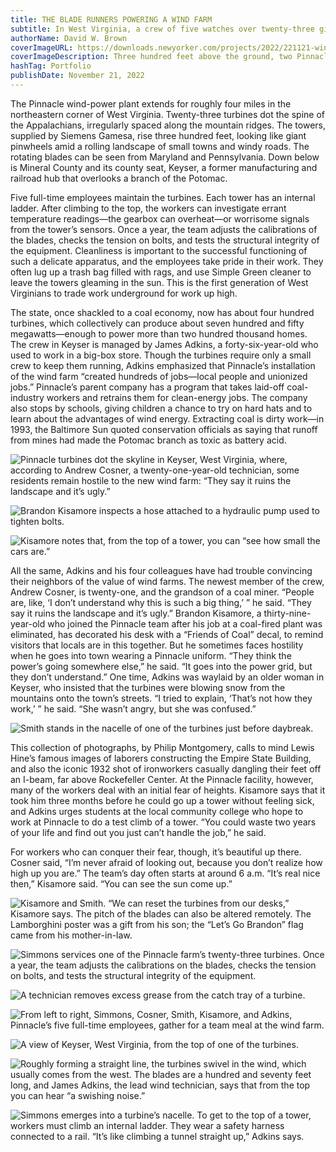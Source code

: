 ```yaml
---
title: THE BLADE RUNNERS POWERING A WIND FARM
subtitle: In West Virginia, a crew of five watches over twenty-three giant turbines.
authorName: David W. Brown
coverImageURL: https://downloads.newyorker.com/projects/2022/221121-wind-turbines/wind-turbines-007-desktop-b.jpg
coverImageDescription: Three hundred feet above the ground, two Pinnacle workers, Tyler Simmons (top) and Isaiah Smith (bottom), inspect the inside of a wind turbine. Cleanliness is essential for such a delicate apparatus. Each turbine blade spins up to sixteen times a minute.
hashTag: Portfolio
publishDate: November 21, 2022
---
```


The Pinnacle wind-power plant extends for roughly four miles in the northeastern corner of West Virginia. Twenty-three turbines dot the spine of the Appalachians, irregularly spaced along the mountain ridges. The towers, supplied by Siemens Gamesa, rise three hundred feet, looking like giant pinwheels amid a rolling landscape of small towns and windy roads. The rotating blades can be seen from Maryland and Pennsylvania. Down below is Mineral County and its county seat, Keyser, a former manufacturing and railroad hub that overlooks a branch of the Potomac.

Five full-time employees maintain the turbines. Each tower has an internal ladder. After climbing to the top, the workers can investigate errant temperature readings—the gearbox can overheat—or worrisome signals from the tower’s sensors. Once a year, the team adjusts the calibrations of the blades, checks the tension on bolts, and tests the structural integrity of the equipment. Cleanliness is important to the successful functioning of such a delicate apparatus, and the employees take pride in their work. They often lug up a trash bag filled with rags, and use Simple Green cleaner to leave the towers gleaming in the sun. This is the first generation of West Virginians to trade work underground for work up high.

The state, once shackled to a coal economy, now has about four hundred turbines, which collectively can produce about seven hundred and fifty megawatts—enough to power more than two hundred thousand homes. The crew in Keyser is managed by James Adkins, a forty-six-year-old who used to work in a big-box store. Though the turbines require only a small crew to keep them running, Adkins emphasized that Pinnacle’s installation of the wind farm “created hundreds of jobs—local people and unionized jobs.” Pinnacle’s parent company has a program that takes laid-off coal-industry workers and retrains them for clean-energy jobs. The company also stops by schools, giving children a chance to try on hard hats and to learn about the advantages of wind energy. Extracting coal is dirty work—in 1993, the Baltimore Sun quoted conservation officials as saying that runoff from mines had made the Potomac branch as toxic as battery acid.

![Pinnacle turbines dot the skyline in Keyser, West Virginia, where, according to Andrew Cosner, a twenty-one-year-old technician, some residents remain hostile to the new wind farm: “They say it ruins the landscape and it’s ugly.”](https://downloads.newyorker.com/projects/2022/221121-wind-turbines/wind-turbines-009-desktop-b.jpg)

![Brandon Kisamore inspects a hose attached to a hydraulic pump used to tighten bolts.](https://downloads.newyorker.com/projects/2022/221121-wind-turbines/wind-turbines-011-desktop.jpg)

![Kisamore notes that, from the top of a tower, you can “see how small the cars are.”](https://downloads.newyorker.com/projects/2022/221121-wind-turbines/wind-turbines-004-desktop.jpg)

All the same, Adkins and his four colleagues have had trouble convincing their neighbors of the value of wind farms. The newest member of the crew, Andrew Cosner, is twenty-one, and the grandson of a coal miner. “People are, like, ‘I don’t understand why this is such a big thing,’ ” he said. “They say it ruins the landscape and it’s ugly.” Brandon Kisamore, a thirty-nine-year-old who joined the Pinnacle team after his job at a coal-fired plant was eliminated, has decorated his desk with a “Friends of Coal” decal, to remind visitors that locals are in this together. But he sometimes faces hostility when he goes into town wearing a Pinnacle uniform. “They think the power’s going somewhere else,” he said. “It goes into the power grid, but they don’t understand.” One time, Adkins was waylaid by an older woman in Keyser, who insisted that the turbines were blowing snow from the mountains onto the town’s streets. “I tried to explain, ‘That’s not how they work,’ ” he said. “She wasn’t angry, but she was confused.”

![Smith stands in the nacelle of one of the turbines just before daybreak.](https://downloads.newyorker.com/projects/2022/221121-wind-turbines/wind-turbines-005-desktop.jpg)

This collection of photographs, by Philip Montgomery, calls to mind Lewis Hine’s famous images of laborers constructing the Empire State Building, and also the iconic 1932 shot of ironworkers casually dangling their feet off an I-beam, far above Rockefeller Center. At the Pinnacle facility, however, many of the workers deal with an initial fear of heights. Kisamore says that it took him three months before he could go up a tower without feeling sick, and Adkins urges students at the local community college who hope to work at Pinnacle to do a test climb of a tower. “You could waste two years of your life and find out you just can’t handle the job,” he said.

For workers who can conquer their fear, though, it’s beautiful up there. Cosner said, “I’m never afraid of looking out, because you don’t realize how high up you are.” The team’s day often starts at around 6 a.m. “It’s real nice then,” Kisamore said. “You can see the sun come up.” 

![Kisamore and Smith. “We can reset the turbines from our desks,” Kisamore says. The pitch of the blades can also be altered remotely. The Lamborghini poster was a gift from his son; the “Let’s Go Brandon” flag came from his mother-in-law.](https://downloads.newyorker.com/projects/2022/221121-wind-turbines/wind-turbines-001-desktop-b.jpg)

![Simmons services one of the Pinnacle farm’s twenty-three turbines. Once a year, the team adjusts the calibrations on the blades, checks the tension on bolts, and tests the structural integrity of the equipment.](https://downloads.newyorker.com/projects/2022/221121-wind-turbines/wind-turbines-006-desktop.jpg)

![A technician removes excess grease from the catch tray of a turbine.](https://downloads.newyorker.com/projects/2022/221121-wind-turbines/wind-turbines-012-desktop.jpg)

![From left to right, Simmons, Cosner, Smith, Kisamore, and Adkins, Pinnacle’s five full-time employees, gather for a team meal at the wind farm.](https://downloads.newyorker.com/projects/2022/221121-wind-turbines/wind-turbines-008-desktop-b.jpg)

![A view of Keyser, West Virginia, from the top of one of the turbines.](https://downloads.newyorker.com/projects/2022/221121-wind-turbines/wind-turbines-003-desktop.jpg)

![Roughly forming a straight line, the turbines swivel in the wind, which usually comes from the west. The blades are a hundred and seventy feet long, and James Adkins, the lead wind technician, says that from the top you can hear “a swishing noise.”](https://downloads.newyorker.com/projects/2022/221121-wind-turbines/wind-turbines-002-desktop.jpg)

![Simmons emerges into a turbine’s nacelle. To get to the top of a tower, workers must climb an internal ladder. They wear a safety harness connected to a rail. “It’s like climbing a tunnel straight up,” Adkins says.](https://downloads.newyorker.com/projects/2022/221121-wind-turbines/wind-turbines-010-desktop-b.jpg)